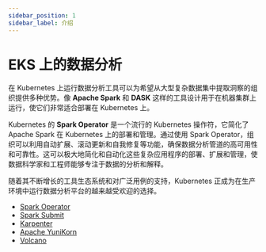 ```yaml
---
sidebar_position: 1
sidebar_label: 介绍
---
```


# EKS 上的数据分析

在 Kubernetes 上运行数据分析工具可以为希望从大型复杂数据集中提取洞察的组织提供多种优势。像 **Apache Spark** 和 **DASK** 这样的工具设计用于在机器集群上运行，使它们非常适合部署在 Kubernetes 上。

Kubernetes 的 **Spark Operator** 是一个流行的 Kubernetes 操作符，它简化了 Apache Spark 在 Kubernetes 上的部署和管理。通过使用 Spark Operator，组织可以利用自动扩展、滚动更新和自我修复等功能，确保数据分析管道的高可用性和可靠性。这可以极大地简化和自动化这些复杂应用程序的部署、扩展和管理，使数据科学家和工程师能够专注于数据的分析和解释。

随着其不断增长的工具生态系统和对广泛用例的支持，Kubernetes 正成为在生产环境中运行数据分析平台的越来越受欢迎的选择。
- [Spark Operator](https://github.com/GoogleCloudPlatform/spark-on-k8s-operator)
- [Spark Submit](https://spark.apache.org/docs/latest/running-on-kubernetes.html)
- [Karpenter](https://karpenter.sh/)
- [Apache YuniKorn](https://yunikorn.apache.org/)
- [Volcano](https://volcano.sh/en/)
